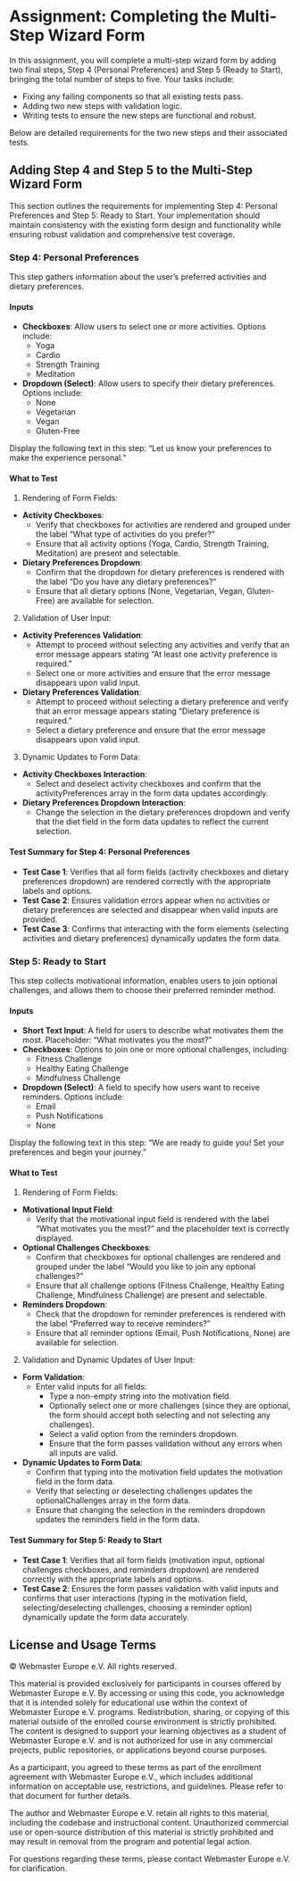 # Assignment: Completing the Multi-Step Wizard Form

In this assignment, you will complete a multi-step wizard form by adding two final steps, Step 4 (Personal Preferences) and Step 5 (Ready to Start), bringing the total number of steps to five. Your tasks include:

- Fixing any failing components so that all existing tests pass.
- Adding two new steps with validation logic.
- Writing tests to ensure the new steps are functional and robust.

Below are detailed requirements for the two new steps and their associated tests.

## Adding Step 4 and Step 5 to the Multi-Step Wizard Form

This section outlines the requirements for implementing Step 4: Personal Preferences and Step 5: Ready to Start. Your implementation should maintain consistency with the existing form design and functionality while ensuring robust validation and comprehensive test coverage.

### Step 4: Personal Preferences

This step gathers information about the user’s preferred activities and dietary preferences.

#### Inputs

- **Checkboxes**: Allow users to select one or more activities. Options include:
  - Yoga
  - Cardio
  - Strength Training
  - Meditation
- **Dropdown (Select)**: Allow users to specify their dietary preferences. Options include:
  - None
  - Vegetarian
  - Vegan
  - Gluten-Free

Display the following text in this step: “Let us know your preferences to make the experience personal.”

#### What to Test

1. Rendering of Form Fields:

- **Activity Checkboxes**:
  - Verify that checkboxes for activities are rendered and grouped under the label “What type of activities do you prefer?”
  - Ensure that all activity options (Yoga, Cardio, Strength Training, Meditation) are present and selectable.
- **Dietary Preferences Dropdown**:
  - Confirm that the dropdown for dietary preferences is rendered with the label “Do you have any dietary preferences?”
  - Ensure that all dietary options (None, Vegetarian, Vegan, Gluten-Free) are available for selection.

2. Validation of User Input:

- **Activity Preferences Validation**:
  - Attempt to proceed without selecting any activities and verify that an error message appears stating “At least one activity preference is required.”
  - Select one or more activities and ensure that the error message disappears upon valid input.
- **Dietary Preferences Validation**:
  - Attempt to proceed without selecting a dietary preference and verify that an error message appears stating “Dietary preference is required.”
  - Select a dietary preference and ensure that the error message disappears upon valid input.

3. Dynamic Updates to Form Data:

- **Activity Checkboxes Interaction**:
  - Select and deselect activity checkboxes and confirm that the activityPreferences array in the form data updates accordingly.
- **Dietary Preferences Dropdown Interaction**:
  - Change the selection in the dietary preferences dropdown and verify that the diet field in the form data updates to reflect the current selection.

#### Test Summary for Step 4: Personal Preferences

- **Test Case 1**: Verifies that all form fields (activity checkboxes and dietary preferences dropdown) are rendered correctly with the appropriate labels and options.
- **Test Case 2**: Ensures validation errors appear when no activities or dietary preferences are selected and disappear when valid inputs are provided.
- **Test Case 3**: Confirms that interacting with the form elements (selecting activities and dietary preferences) dynamically updates the form data.

### Step 5: Ready to Start

This step collects motivational information, enables users to join optional challenges, and allows them to choose their preferred reminder method.

#### Inputs

- **Short Text Input**: A field for users to describe what motivates them the most. Placeholder: “What motivates you the most?”
- **Checkboxes**: Options to join one or more optional challenges, including:
  - Fitness Challenge
  - Healthy Eating Challenge
  - Mindfulness Challenge
- **Dropdown (Select)**: A field to specify how users want to receive reminders. Options include:
  - Email
  - Push Notifications
  - None

Display the following text in this step: “We are ready to guide you! Set your preferences and begin your journey.”

#### What to Test

1. Rendering of Form Fields:

- **Motivational Input Field**:
  - Verify that the motivational input field is rendered with the label “What motivates you the most?” and the placeholder text is correctly displayed.
- **Optional Challenges Checkboxes**:
  - Confirm that checkboxes for optional challenges are rendered and grouped under the label “Would you like to join any optional challenges?”
  - Ensure that all challenge options (Fitness Challenge, Healthy Eating Challenge, Mindfulness Challenge) are present and selectable.
- **Reminders Dropdown**:
  - Check that the dropdown for reminder preferences is rendered with the label “Preferred way to receive reminders?”
  - Ensure that all reminder options (Email, Push Notifications, None) are available for selection.

2. Validation and Dynamic Updates of User Input:

- **Form Validation**:
  - Enter valid inputs for all fields:
    - Type a non-empty string into the motivation field.
    - Optionally select one or more challenges (since they are optional, the form should accept both selecting and not selecting any challenges).
    - Select a valid option from the reminders dropdown.
    - Ensure that the form passes validation without any errors when all inputs are valid.
- **Dynamic Updates to Form Data**:
  - Confirm that typing into the motivation field updates the motivation field in the form data.
  - Verify that selecting or deselecting challenges updates the optionalChallenges array in the form data.
  - Ensure that changing the selection in the reminders dropdown updates the reminders field in the form data.

#### Test Summary for Step 5: Ready to Start

- **Test Case 1**: Verifies that all form fields (motivation input, optional challenges checkboxes, and reminders dropdown) are rendered correctly with the appropriate labels and options.
- **Test Case 2**: Ensures the form passes validation with valid inputs and confirms that user interactions (typing in the motivation field, selecting/deselecting challenges, choosing a reminder option) dynamically update the form data accurately.

## License and Usage Terms

© Webmaster Europe e.V. All rights reserved.

This material is provided exclusively for participants in courses offered by Webmaster Europe e.V. By accessing or using this code, you acknowledge that it is intended solely for educational use within the context of Webmaster Europe e.V. programs. Redistribution, sharing, or copying of this material outside of the enrolled course environment is strictly prohibited. The content is designed to support your learning objectives as a student of Webmaster Europe e.V. and is not authorized for use in any commercial projects, public repositories, or applications beyond course purposes.

As a participant, you agreed to these terms as part of the enrollment agreement with Webmaster Europe e.V., which includes additional information on acceptable use, restrictions, and guidelines. Please refer to that document for further details.

The author and Webmaster Europe e.V. retain all rights to this material, including the codebase and instructional content. Unauthorized commercial use or open-source distribution of this material is strictly prohibited and may result in removal from the program and potential legal action.

For questions regarding these terms, please contact Webmaster Europe e.V. for clarification.
